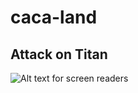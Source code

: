 # caca-land
## Attack on Titan
![Alt text for screen readers](https://m.media-amazon.com/images/M/MV5BZjliODY5MzQtMmViZC00MTZmLWFhMWMtMjMwM2I3OGY1MTRiXkEyXkFqcGc@._V1_FMjpg_UX1000_.jpg "Optional title text for mouseover")

